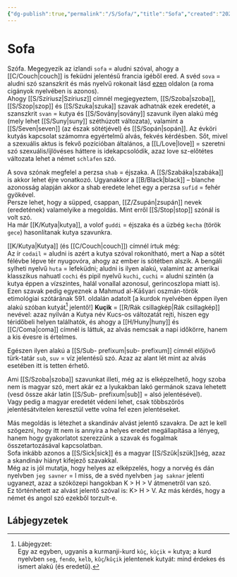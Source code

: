 ```yaml
---
{"dg-publish":true,"permalink":"/S/Sofa/","title":"Sofa","created":"2023-11-08T05:36","updated":"2024-10-26T00:22"}
---
```


# Sofa

Szófa. Megegyezik az izlandi `sofa` = aludni szóval, ahogy a [[C/Couch\|couch]] is feküdni jelentésű francia igéből ered. A svéd `sova` = aludni szó szanszkrit és más nyelvű rokonait lásd [ezen](https://en.m.wiktionary.org/wiki/%E0%A4%B8%E0%A5%81%E0%A4%AA%E0%A5%8D%E0%A4%A4#Sanskrit) oldalon (a roma cigányok nyelvében is azonos).  
Ahogy [[S/Szíriusz\|Szíriusz]] címnél megjegyeztem, [[S/Szoba\|szoba]], [[S/Szop\|szop]] és [[S/Szuka\|szuka]] szavak adhatnák ezek eredetét, a szanszkrit `svan` = kutya és [[S/Sovány\|sovány]] szavunk ilyen alakú még (mely lehet [[S/Suny\|suny]] széthúzott változata), valamint a [[S/Seven\|seven]] (az észak sötétjével) és [[S/Sopán\|sopán]]. Az évköri kutyás kapcsolat számomra egyértelmű alvás, fekvés kérdésben. Sőt, mivel a szexuális aktus is fekvő pozícióban általános, a [[L/Love\|love]] = szeretni szó szexuális/íjlövéses háttere is idekapcsolódik, azaz love sz-előtétes változata lehet a német `schlafen` szó.  

A sova szónak megfelel a perzsa `shab` = éjszaka. A [[S/Szabáka\|szabáka]] is akkor lehet éjre vonatkozó. Ugyanakkor a [[B/Black\|black]] – blanche azonosság alapján akkor a shab eredete lehet egy a perzsa `sufid` = fehér gyökével.  
Persze lehet, hogy a süpped, csappan, [[Z/Zsupán\|zsupán]] nevek (eredetének) valamelyike a megoldás. Mint erről [[S/Stop\|stop]] szónál is volt szó.  
Ha már [[K/Kutya\|kutya]], a volof `guddi` = éjszaka és a üzbég `kecha` (török `gece`) hasonlítanak kutya szavunkra.  

[[K/Kutya\|Kutya]] (és [[C/Couch\|couch]]) címnél írtuk még:  
Az ír `codail` = aludni is azért a kutya szóval rokonítható, mert a Nap a sötét félévbe lépve tér nyugovóra, ahogy az ember is sötétben alszik. A bengáli sylheti nyelvű `huta` = lefeküdni; aludni is ilyen alakú, valamint az amerikai klasszikus nahuatl `cochi` és pipil nyelvű `kuchi`, `cuchi` = aludni szintén (a kutya éppen a vízszintes, halál vonallal azonosul, gerincoszlopa miatt is). Ezen szavak pedig egyeznek a Mahmud al-Kāšγari oszmán-török etimológiai szótárának 591. oldalán adatolt \[a kurdok nyelvében éppen ilyen alakú szóban kutyát[^1] jelentő!\] **Kuçik** = [[R/Rák csillagkép\|Rák csillagkép]] nevével: azaz nyilván a Kutya név Kucs-os változatát rejti, hiszen egy téridőbeli helyen találhatók, és ahogy a [[H/Huny\|huny]] és [[C/Coma\|coma]] címnél is láttuk, az alvás nemcsak a napi időkörre, hanem a kis évesre is értelmes.  

Egészen ilyen alakú a [[S/Sub- prefixum\|sub- prefixum]] címnél előjövő türk-tatár `sub`, `suv` = víz jelentésű szó. Azaz az alant lét mint az alvás esetében itt is tetten érhető.  

Ami [[S/Szoba\|szoba]] szavunkat illeti, még az is elképzelhető, hogy szoba nem is magyar szó, mert akár ez a lyukakban lakó germánok szava lehetett (vesd össze akár latin [[S/Sub- prefixum\|sub]] = alsó jelentésével).  
Vagy pedig a magyar eredetét védeni lehet, csak többszörös jelentésátvitelen keresztül vette volna fel ezen jelentéseket.  

Más megoldás is létezhet a skandináv alvást jelentő szavakra. De azt le kell szögezni, hogy itt nem is annyira a helyes eredet megállapítása a lényeg, hanem hogy gyakorlatot szerezzünk a szavak és fogalmak összetartozásával kapcsolatban.  
Sofa inkább azonos a [[S/Sick\|sick]] és a magyar [[S/Szűk\|szük]]ség, azaz a skandináv hiányt kifejező szavakkal.  
Még az is jól mutatja, hogy helyes az elképzelés, hogy a norvég és dán nyelvben `jeg savner` = I miss, de a svéd nyelvben `jag saknar` jelenti ugyanezt, azaz a szóközepi hangokban K > H > V átmenetről van szó.  
Ez történhetett az alvást jelentő szóval is: K> H > V. Az más kérdés, hogy a német és angol szó ezekből torzult-e.  

## Lábjegyzetek

[^1]: Lábjegyzet:  
Egy az egyben, ugyanis a kurmanji-kurd `kûç`, `kûçik` = kutya; a kurd nyelvben `seg`, `fendo`, `kelb`, `kûç`/`kûçik` jelentenek kutyát: mind érdekes és ismert alakú (és eredetű).  